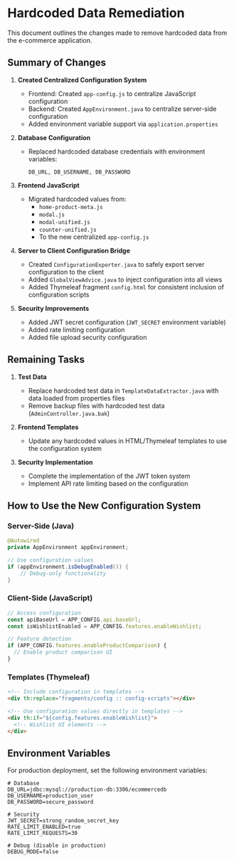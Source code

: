 # Hardcoded Data Remediation

This document outlines the changes made to remove hardcoded data from the e-commerce application.

## Summary of Changes

1. **Created Centralized Configuration System**

   - Frontend: Created `app-config.js` to centralize JavaScript configuration
   - Backend: Created `AppEnvironment.java` to centralize server-side configuration
   - Added environment variable support via `application.properties`

2. **Database Configuration**

   - Replaced hardcoded database credentials with environment variables:
     ```
     DB_URL, DB_USERNAME, DB_PASSWORD
     ```

3. **Frontend JavaScript**

   - Migrated hardcoded values from:
     - `home-product-meta.js`
     - `modal.js`
     - `modal-unified.js`
     - `counter-unified.js`
     - To the new centralized `app-config.js`

4. **Server to Client Configuration Bridge**

   - Created `ConfigurationExporter.java` to safely export server configuration to the client
   - Added `GlobalViewAdvice.java` to inject configuration into all views
   - Added Thymeleaf fragment `config.html` for consistent inclusion of configuration scripts

5. **Security Improvements**
   - Added JWT secret configuration (`JWT_SECRET` environment variable)
   - Added rate limiting configuration
   - Added file upload security configuration

## Remaining Tasks

1. **Test Data**

   - Replace hardcoded test data in `TemplateDataExtractor.java` with data loaded from properties files
   - Remove backup files with hardcoded test data (`AdminController.java.bak`)

2. **Frontend Templates**

   - Update any hardcoded values in HTML/Thymeleaf templates to use the configuration system

3. **Security Implementation**
   - Complete the implementation of the JWT token system
   - Implement API rate limiting based on the configuration

## How to Use the New Configuration System

### Server-Side (Java)

```java
@Autowired
private AppEnvironment appEnvironment;

// Use configuration values
if (appEnvironment.isDebugEnabled()) {
    // Debug-only functionality
}
```

### Client-Side (JavaScript)

```javascript
// Access configuration
const apiBaseUrl = APP_CONFIG.api.baseUrl;
const isWishlistEnabled = APP_CONFIG.features.enableWishlist;

// Feature detection
if (APP_CONFIG.features.enableProductComparison) {
  // Enable product comparison UI
}
```

### Templates (Thymeleaf)

```html
<!-- Include configuration in templates -->
<div th:replace="fragments/config :: config-scripts"></div>

<!-- Use configuration values directly in templates -->
<div th:if="${config.features.enableWishlist}">
  <!-- Wishlist UI elements -->
</div>
```

## Environment Variables

For production deployment, set the following environment variables:

```
# Database
DB_URL=jdbc:mysql://production-db:3306/ecommercedb
DB_USERNAME=production_user
DB_PASSWORD=secure_password

# Security
JWT_SECRET=strong_random_secret_key
RATE_LIMIT_ENABLED=true
RATE_LIMIT_REQUESTS=30

# Debug (disable in production)
DEBUG_MODE=false
```
